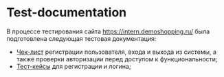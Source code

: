 # Test-documentation

В процессе тестирования сайта https://intern.demoshopping.ru/ была подготовлена следующая тестовая документация:
 * [Чек-лист](https://docs.google.com/spreadsheets/d/19LHvJhE6R1g_PKxzp5tQYfzfmUqk4Ds-SLATpdn3gJ4/edit?usp=sharing) регистрации пользователя, входа и выхода из системы, а также проверки авторизации перед доступом к функциональности;
 * [Тест-кейсы](https://drive.google.com/file/d/188szqExccmux0BWBB4SXYS6Vqod_xLTS/view?usp=sharing) для регистрации и логина;
